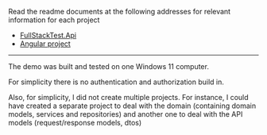 Read the readme documents at the following addresses for relevant information for each project
- [FullStackTest.Api](https://github.com/ccalinescu/FullStackTest/tree/master/FullStackTest.Api)
- [Angular project](https://github.com/ccalinescu/FullStackTest/tree/master/FullStackTest.UI/fullstacktest-ui)

---
The demo was built and tested on one Windows 11 computer.

For simplicity there is no authentication and authorization build in.

Also, for simplicity, I did not create multiple projects. For instance, I could have created a separate project to deal with the domain (containing domain models, services and repositories) and another one to deal with the API models (request/response models, dtos)
